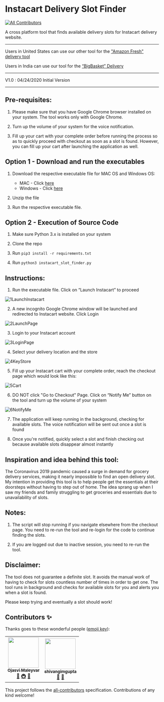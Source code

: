 # Instacart Delivery Slot Finder
<!-- ALL-CONTRIBUTORS-BADGE:START - Do not remove or modify this section -->
[![All Contributors](https://img.shields.io/badge/all_contributors-2-orange.svg?style=flat-square)](#contributors-)
<!-- ALL-CONTRIBUTORS-BADGE:END -->
A cross platform tool that finds available delivery slots for Instacart delivery website.

****
Users in United States can use our other tool for the ["Amazon Fresh" delivery tool](https://github.com/ojasvi92/Amazon-Fresh-Delivery-Slot-Notifier-COVID-19)

Users in India can use our tool for the [“BigBasket” Delivery](https://github.com/vivekgautam104/bigbasket-slot-finder)
****
V1.0 : 04/24/2020 
Initial Version
****


## Pre-requisites: 

1. Please make sure that you have Google Chrome browser installed on your system. The tool works only with Google Chrome.

2. Turn up the volume of your system for the voice notification.

3. Fill up your cart with your complete order before running the process so as to quickly proceed with checkout as soon as a slot is found. However, you can fill up your cart after launching the application as well.

## Option 1 - Download and run the executables

1. Download the respective executable file for MAC OS and Windows OS:
	* MAC - Click [here](https://github.com/vivekgautam104/instacart-slot-finder/files/4533938/instacart_slot_finder_mac.zip)
	* Windows - Click [here](https://github.com/vivekgautam104/instacart-slot-finder/files/4533935/instacart_slot_finder_win.zip)

2. Unzip the file

3. Run the respective executable file.

## Option 2 - Execution of Source Code 

1. Make sure Python 3.x is installed on your system

2. Clone the repo

3. Run `pip3 install -r requirements.txt`

4. Run `python3 instacart_slot_finder.py`

## Instructions:

1. Run the executable file. Click on “Launch Instacart” to proceed

![1LaunchInstacart](https://raw.githubusercontent.com/vivekgautam104/instacart-slot-finder/master/images/1LaunchInstacart.png)

2. A new incognito Google Chrome window will be launched and redirected to Instacart website. Click Login

![2LaunchPage](https://raw.githubusercontent.com/vivekgautam104/instacart-slot-finder/master/images/2LaunchPage.png)

3. Login to your Instacart account

![3LoginPage](https://raw.githubusercontent.com/vivekgautam104/instacart-slot-finder/master/images/3LoginPage.png)

4. Select your delivery location and the store

![4KeyStore](https://raw.githubusercontent.com/vivekgautam104/instacart-slot-finder/master/images/4KeyStore.png)

5. Fill up your Instacart cart with your complete order, reach the checkout page which would look like this:

![5Cart](https://raw.githubusercontent.com/vivekgautam104/instacart-slot-finder/master/images/5Cart.png)

6. DO NOT click "Go to Checkout" Page. Click on “Notify Me” button on the tool and turn up the volume of your system

![6NotifyMe](https://raw.githubusercontent.com/vivekgautam104/instacart-slot-finder/master/images/6NotifyMe.png)

7. The application will keep running in the background, checking for available slots. The voice notification will be sent out once a slot is found

8. Once you're notified, quickly select a slot and finish checking out because available slots disappear almost instantly

## Inspiration and idea behind this tool:

The Coronavirus 2019 pandemic caused a surge in demand for grocery delivery services, making it nearly impossible to find an open delivery slot. My intention in providing this tool is to help people get the essentials at their doorsteps without having to step out of home. The idea sprang up when I saw my friends and family struggling to get groceries and essentials due to unavailability of slots.

## Notes:
1. The script will stop running if you navigate elsewhere from the checkout page. You need to re-run the tool and re-login for the code to continue finding the slots.

2. If you are logged out due to inactive session, you need to re-run the tool.


## Disclaimer:
The tool does not guarantee a definite slot. It avoids the manual work of having to check for slots countless number of times in order to get one. The tool runs in background and checks for available slots for you and alerts you when a slot is found.

Please keep trying and eventually a slot should work! 

## Contributors ✨

Thanks goes to these wonderful people ([emoji key](https://allcontributors.org/docs/en/emoji-key)):

<!-- ALL-CONTRIBUTORS-LIST:START - Do not remove or modify this section -->
<!-- prettier-ignore-start -->
<!-- markdownlint-disable -->
<table>
  <tr>
    <td align="center"><a href="https://github.com/ojasvi92"><img src="https://avatars3.githubusercontent.com/u/4646567?v=4" width="100px;" alt=""/><br /><sub><b>Ojasvi Maleyvar</b></sub></a><br /><a href="#design-ojasvi92" title="Design">🎨</a> <a href="#infra-ojasvi92" title="Infrastructure (Hosting, Build-Tools, etc)">🚇</a> <a href="#maintenance-ojasvi92" title="Maintenance">🚧</a></td>
    <td align="center"><a href="https://github.com/shivangimgupta"><img src="https://avatars3.githubusercontent.com/u/32472018?v=4" width="100px;" alt=""/><br /><sub><b>shivangimgupta</b></sub></a><br /><a href="#userTesting-shivangimgupta" title="User Testing">📓</a> <a href="https://github.com/vivekgautam104/bigbasket-slot-finder/commits?author=shivangimgupta" title="Documentation">📖</a></td>
  </tr>
</table>

<!-- markdownlint-enable -->
<!-- prettier-ignore-end -->
<!-- ALL-CONTRIBUTORS-LIST:END -->

This project follows the [all-contributors](https://github.com/all-contributors/all-contributors) specification. Contributions of any kind welcome!
